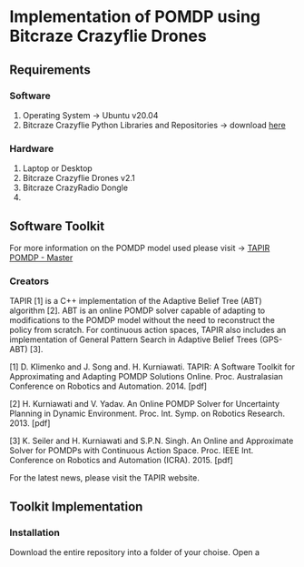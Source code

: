 # Implementation of POMDP using Bitcraze Crazyflie Drones

## Requirements
### Software
1. Operating System -> Ubuntu v20.04
2. Bitcraze Crazyflie Python Libraries and Repositories -> download [here]([https://github.com/RDLLab/tapir](https://github.com/bitcraze/crazyflie-lib-python/blob/master/docs/installation/install.md))

### Hardware
1. Laptop or Desktop
2. Bitcraze Crazyflie Drones v2.1
3. Bitcraze CrazyRadio Dongle
4. 

## Software Toolkit
For more information on the POMDP model used please visit -> [TAPIR POMDP - Master](https://github.com/RDLLab/tapir)

### Creators
TAPIR [1] is a C++ implementation of the Adaptive Belief Tree (ABT) algorithm [2]. ABT is an online POMDP solver capable of adapting to modifications to the POMDP model without the need to reconstruct the policy from scratch. For continuous action spaces, TAPIR also includes an implementation of General Pattern Search in Adaptive Belief Trees (GPS-ABT) [3].

[1] D. Klimenko and J. Song and. H. Kurniawati. TAPIR: A Software Toolkit for Approximating and Adapting POMDP Solutions Online. Proc. Australasian Conference on Robotics and Automation. 2014. [pdf]

[2] H. Kurniawati and V. Yadav. An Online POMDP Solver for Uncertainty Planning in Dynamic Environment. Proc. Int. Symp. on Robotics Research. 2013. [pdf]

[3] K. Seiler and H. Kurniawati and S.P.N. Singh. An Online and Approximate Solver for POMDPs with Continuous Action Space. Proc. IEEE Int. Conference on Robotics and Automation (ICRA). 2015. [pdf]

For the latest news, please visit the TAPIR website.

## Toolkit Implementation

### Installation
Download the entire repository into a folder of your choise.
Open a 
